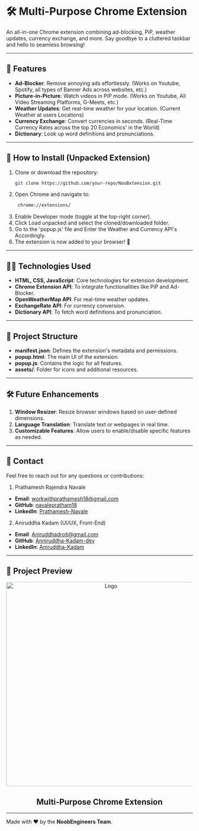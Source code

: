 # 🛠️ **Multi-Purpose Chrome Extension**  

An all-in-one Chrome extension combining ad-blocking, PiP, weather updates, currency exchange, and more. Say goodbye to a cluttered taskbar and hello to seamless browsing!

---

## 🌟 **Features**
- **Ad-Blocker**: Remove annoying ads effortlessly. (Works on Youtube, Spotify, all types of Banner Ads across websites, etc.)
- **Picture-in-Picture**: Watch videos in PiP mode. (Works on Youtube, All Video Streaming Platforms, G-Meets, etc.)
- **Weather Updates**: Get real-time weather for your location. (Current Weather at users Locations)
- **Currency Exchange**: Convert currencies in seconds. (Real-Time Currency Rates across the top 20 Economics' in the World)
- **Dictionary**: Look up word definitions and pronunciations.

---

## 🚀 **How to Install (Unpacked Extension)**

1. Clone or download the repository:
   ```bash
   git clone https://github.com/your-repo/NooBxtension.git
2. Open Chrome and navigate to:
   ```bash
    chrome://extensions/
3. Enable Developer mode (toggle at the top-right corner).
4. Click Load unpacked and select the cloned/downloaded folder.
5. Go to the 'popup.js' file and Enter the Weather and Currency API's Accordingly.
6. The extension is now added to your browser! 🎉

---

## 🧑‍💻 **Technologies Used**
- **HTML, CSS, JavaScript**: Core technologies for extension development.
- **Chrome Extension API**: To integrate functionalities like PiP and Ad-Blocker.
- **OpenWeatherMap API**: For real-time weather updates.
- **ExchangeRate API**: For currency conversion.
- **Dictionary API**: To fetch word definitions and pronunciation.

---

## 📂 **Project Structure**
- **manifest.json**: Defines the extension's metadata and permissions.
- **popup.html**: The main UI of the extension.
- **popup.js**: Contains the logic for all features.
- **assets/**: Folder for icons and additional resources.

---

## 🛠️ **Future Enhancements**
1. **Window Resizer**: Resize browser windows based on user-defined dimensions.
2. **Language Translation**: Translate text or webpages in real time.
3. **Customizable Features**: Allow users to enable/disable specific features as needed.

---

## 💬 **Contact**
Feel free to reach out for any questions or contributions:

1. Prathamesh Rajendra Navale
- **Email**: [workwithprathamesh18@gmail.com](mailto:workwithprathamesh18@gmail.com)
- **GitHub**: [navalepratham18](https://github.com/navalepratham18)
- **LinkedIn**: [Prathamesh-Navale](https://linkedin.com/in/prathameshnavale18)

2. Aniruddha Kadam (UI/UX, Front-End)
- **Email**: [Aniruddhadroit@gmail.com](mailto:Aniruddhadroit@gmail.com)
- **GitHub**: [Anniruddha-Kadam-dev](https://github.com/Anniruddha-Kadam-dev)
- **LinkedIn**: [Aniruddha-Kadam](https://www.linkedin.com/in/aniruddha-kadam-098865289/)

---

## 👀 **Project Preview**

<div align="center">
    <img src="assets/Output.png" alt="Logo" height="550">
  <h2 align="center">Multi-Purpose Chrome Extension</h2>
</div>

---

Made with ❤️ by the **NoobEngineers Team**.

 

 

